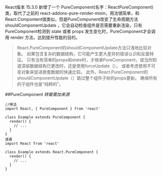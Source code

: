 
React版本 15.3.0 新增了一个 PureComponent(名字：ReactPureComponent) 类，取代了之前的 react-addons-pure-render-mixin，用法很简单，和React.Compontent很类似，但是PureComponent改变了生命周期方法 shouldComponentUpdate ，它会自动检查组件是否需要重新渲染，只有PureComponent检测到 state 或者 props 发生变化时，PureComponent才会调用 render 方法，达到提升性能的目的。

>React.PureComponent的shouldComponentUpdate方法只浅地比较对象。 如果包含复杂的数据结构，它可能产生更大差异的错误认识和反面特征。 只有当有简单的props和state时，才继承PureComponent，或当你知道深层数据结构已更改时，还是使用forceUpdate（）。 或者考虑使用不可变对象来促进嵌套数据的快速比较。
此外，React.PureComponent的shouldComponentUpdate（）跳过整个组件子树的props更新。 确保所有的子组件也是“纯粹的”。


##PureComponent
*转载需加来源*

```
//用法
import React, { PureComponent } from 'react'

class Example extends PureComponent {
  render() {
    // ...
  }
}
或者
import React from 'react'

class Example extends React.PureComponent {
  render() {
    // ...
  }
}
```
